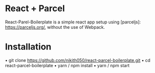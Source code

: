 # React + Parcel

React-Parel-Boilerplate is a simple react app setup using [parceljs]: https://parceljs.org/, without the use of Webpack.

# Installation

• git clone https://github.com/nikith050/react-parcel-boilerplate.git
• cd react-parcel-boilerplate
• yarn / npm install
• yarn / npm start
